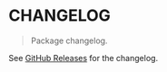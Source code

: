# CHANGELOG

> Package changelog.

See [GitHub Releases](https://github.com/stdlib-js/blas-ext-base-gcusum/releases) for the changelog.